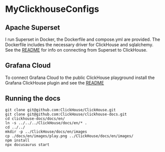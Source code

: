 # MyClickhouseConfigs

## Apache Superset
I run Superset in Docker, the Dockerfile and compose.yml are provided.  The Dockerfile
includes the necessary driver for ClickHouse and sqlalchemy.  See the
[README](ApacheSuperset/README.md) for info on connecting from Superset to ClickHouse.

## Grafana Cloud
To connect Grafana Cloud to the public ClickHouse playground install the Grafana
ClickHouse plugin and see the [README](GrafanaCloud.md)

## Running the docs
```
git clone git@github.com:ClickHouse/ClickHouse.git
git clone git@github.com:ClickHouse/clickhouse-docs.git
cd clickhouse-docs/docs/en/
ln -s ../../../ClickHouse/docs/en/* .
cd ../../
mkdir -p ../ClickHouse/docs/en/images
cp ./docs/en/images/play.png ../ClickHouse/docs/en/images/
npm install
npx docusaurus start
```
